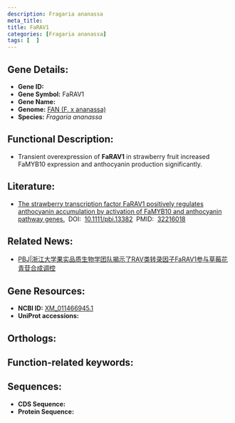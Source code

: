 ```yaml
---
description: Fragaria ananassa
meta_title:
title: FaRAV1
categories: [Fragaria ananassa]
tags: [  ]
---
```


## Gene Details:
- **Gene ID:**	[]()
- **Gene Symbol:** FaRAV1
- **Gene Name:** 
- **Genome:** [FAN (F. x ananassa)]()
- **Species:** *Fragaria ananassa*

## Functional Description:
   - Transient overexpression of **FaRAV1** in strawberry fruit increased FaMYB10 expression and anthocyanin production significantly.

## Literature:
   - [The strawberry transcription factor FaRAV1 positively regulates anthocyanin accumulation by activation of FaMYB10 and anthocyanin pathway genes.]( https://onlinelibrary.wiley.com/doi/full/10.1111/pbi.13382)&nbsp;&nbsp;DOI:&nbsp;&nbsp;[10.1111/pbi.13382](https://onlinelibrary.wiley.com/doi/full/10.1111/pbi.13382)&nbsp;&nbsp;PMID:&nbsp;&nbsp;[32216018](https://pubmed.ncbi.nlm.nih.gov/32216018/)

## Related News:
   - [PBJ|浙江大学果实品质生物学团队揭示了RAV类转录因子FaRAV1参与草莓花青苷合成调控](https://mp.weixin.qq.com/s?__biz=Mzg3MDEwNDEyMg==&mid=2247487850&idx=1&sn=ff296a1c61d3258a5df5baf81cbfcee6&chksm=ce93bc3ff9e43529c070be5e08b6993691176cd2132fcaf24ae8a2ce8a59571210da058201fe&scene=27#wechat_redirect)

## Gene Resources:
- **NCBI ID:** [XM_011466945.1](https://www.ncbi.nlm.nih.gov/gene/?term=XM_011466945.1)
- **UniProt accessions:** [](https://www.uniprot.org/uniprotkb//entry)

## Orthologs:


## Function-related keywords:


## Sequences:
- **CDS Sequence:**
- **Protein Sequence:**
